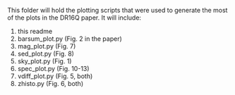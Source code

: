 This folder will hold the plotting scripts that were used to generate the most of the plots in the DR16Q paper. It will include:

1) this readme
2) barsum_plot.py (Fig. 2 in the paper)
3) mag_plot.py (Fig. 7)
4) sed_plot.py (Fig. 8)
5) sky_plot.py (Fig. 1)
6) spec_plot.py (Fig. 10-13)
7) vdiff_plot.py (Fig. 5, both)
8) zhisto.py (Fig. 6, both)
